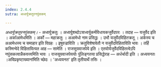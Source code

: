 ```yaml
---
index: 2.4.4
sutra: अध्वर्युक्रतुरनपुंसकम्

---
```

_अध्वर्युक्रतुरनपुंसकम्।_ - अध्वर्युक्रतुः । अध्वर्युशब्दोऽत्राध्वर्युकर्मविधायकजुर्वेदपरः । तदाह — यजुर्वेद इति । अर्काआमेधमिति । अर्को — महाक्रतुः । अआमेधो नाम प्रसिद्धः । उभौ यजुर्वेदविहितक्रतू । अर्कस्य च अआमेधस्य च समाहार इति विग्रहः । इषुवज्राविति । क्रतुविशेषावेतौ न यजुर्वेदविहिताविति भावः । तर्हि कस्मिन्वेदे विहितावित्यत आह — सामेति । राजसूयवाजपेये इति । एतयोर्यजुर्वेदविहितत्वेऽपि नपुंसकत्वान्नैकवत्त्वमिति भावः । राजसूयवाजपेययोः पुंलिङ्गतया प्रसिद्धेराह — अर्धर्चादी इति । अध्ययनतः ।अविप्रकृष्टाख्याना॑मिति च्छेदः । 'अध्ययनत' इति तृतीयार्थे तसिः ।